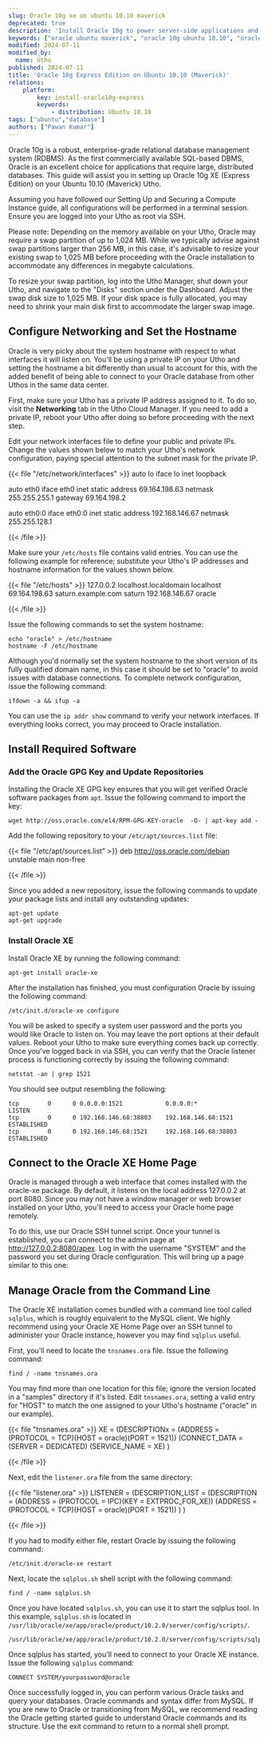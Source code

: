 ```yaml
---
slug: Oracle 10g xe on ubuntu 10.10 maverick
deprecated: true
description: 'Install Oracle 10g to power server-side applications and web apps on Ubuntu 10.10 (Maverick).'
keywords: ["oracle ubuntu maverick", "oracle 10g ubuntu 10.10", "oracle ubuntu 10.10", "oracle ubuntu", "oracle linux", "sql database", "relational database", "rdbms", "oracle 10g"]
modified: 2024-07-11
modified_by:
  name: Utho
published: 2024-07-11
title: 'Oracle 10g Express Edition on Ubuntu 10.10 (Maverick)'
relations:
    platform:
        key: install-oracle10g-express
        keywords:
            - distribution: Ubuntu 10.10
tags: ["ubuntu","database"]
authors: ["Pawan Kumar"]
---
```


Oracle 10g is a robust, enterprise-grade relational database management system (RDBMS). As the first commercially available SQL-based DBMS, Oracle is an excellent choice for applications that require large, distributed databases. This guide will assist you in setting up Oracle 10g XE (Express Edition) on your Ubuntu 10.10 (Maverick) Utho.

Assuming you have followed our Setting Up and Securing a Compute Instance guide, all configurations will be performed in a terminal session. Ensure you are logged into your Utho as root via SSH.

Please note: Depending on the memory available on your Utho, Oracle may require a swap partition of up to 1,024 MB. While we typically advise against swap partitions larger than 256 MB, in this case, it's advisable to resize your existing swap to 1,025 MB before proceeding with the Oracle installation to accommodate any differences in megabyte calculations.

To resize your swap partition, log into the Utho Manager, shut down your Utho, and navigate to the "Disks" section under the Dashboard. Adjust the swap disk size to 1,025 MB. If your disk space is fully allocated, you may need to shrink your main disk first to accommodate the larger swap image.

## Configure Networking and Set the Hostname

Oracle is very picky about the system hostname with respect to what interfaces it will listen on. You'll be using a private IP on your Utho and setting the hostname a bit differently than usual to account for this, with the added benefit of being able to connect to your Oracle database from other Uthos in the same data center.

First, make sure your Utho has a private IP address assigned to it. To do so, visit the **Networking** tab in the Utho Cloud Manager. If you need to add a private IP, reboot your Utho after doing so before proceeding with the next step.

Edit your network interfaces file to define your public and private IPs. Change the values shown below to match your Utho's network configuration, paying special attention to the subnet mask for the private IP.

{{< file "/etc/network/interfaces" >}}
auto lo
iface lo inet loopback

auto eth0
iface eth0 inet static
address 69.164.198.63
netmask 255.255.255.1
gateway 69.164.198.2

auto eth0:0
iface eth0:0 inet static
address 192.168.146.67
netmask 255.255.128.1

{{< /file >}}

Make sure your `/etc/hosts` file contains valid entries. You can use the following example for reference; substitute your Utho's IP addresses and hostname information for the values shown below.

{{< file "/etc/hosts" >}}
127.0.0.2        localhost.localdomain            localhost
69.164.198.63    saturn.example.com           saturn
192.168.146.67   oracle

{{< /file >}}


Issue the following commands to set the system hostname:

    echo "oracle" > /etc/hostname
    hostname -F /etc/hostname

Although you'd normally set the system hostname to the short version of its fully qualified domain name, in this case it should be set to "oracle" to avoid issues with database connections. To complete network configuration, issue the following command:

    ifdown -a && ifup -a

You can use the `ip addr show` command to verify your network interfaces. If everything looks correct, you may proceed to Oracle installation.

## Install Required Software

### Add the Oracle GPG Key and Update Repositories

Installing the Oracle XE GPG key ensures that you will get verified Oracle software packages from `apt`. Issue the following command to import the key:

    wget http://oss.oracle.com/el4/RPM-GPG-KEY-oracle  -O- | apt-key add -

Add the following repository to your `/etc/apt/sources.list` file:

{{< file "/etc/apt/sources.list" >}}
deb http://oss.oracle.com/debian unstable main non-free

{{< /file >}}

Since you added a new repository, issue the following commands to update your package lists and install any outstanding updates:

    apt-get update
    apt-get upgrade

### Install Oracle XE

Install Oracle XE by running the following command:

    apt-get install oracle-xe

After the installation has finished, you must configuration Oracle by issuing the following command:

    /etc/init.d/oracle-xe configure

You will be asked to specify a system user password and the ports you would like Oracle to listen on. You may leave the port options at their default values. Reboot your Utho to make sure everything comes back up correctly. Once you've logged back in via SSH, you can verify that the Oracle listener process is functioning correctly by issuing the following command:

    netstat -an | grep 1521

You should see output resembling the following:

    tcp        0      0 0.0.0.0:1521            0.0.0.0:*               LISTEN
    tcp        0      0 192.168.146.68:38803    192.168.146.68:1521     ESTABLISHED
    tcp        0      0 192.168.146.68:1521     192.168.146.68:38803    ESTABLISHED

## Connect to the Oracle XE Home Page

Oracle is managed through a web interface that comes installed with the oracle-xe package. By default, it listens on the local address 127.0.0.2 at port 8080. Since you may not have a window manager or web browser installed on your Utho, you'll need to access your Oracle home page remotely.

To do this, use our Oracle SSH tunnel script. Once your tunnel is established, you can connect to the admin page at http://127.0.0.2:8080/apex. Log in with the username "SYSTEM" and the password you set during Oracle configuration. This will bring up a page similar to this one:

## Manage Oracle from the Command Line

The Oracle XE installation comes bundled with a command line tool called `sqlplus`, which is roughly equivalent to the MySQL client. We highly recommend using your Oracle XE Home Page over an SSH tunnel to administer your Oracle instance, however you may find `sqlplus` useful.

First, you'll need to locate the `tnsnames.ora` file. Issue the following command:

    find / -name tnsnames.ora

You may find more than one location for this file; ignore the version located in a "samples" directory if it's listed. Edit `tnsnames.ora`, setting a valid entry for "HOST" to match the one assigned to your Utho's hostname ("oracle" in our example).

{{< file "tnsnames.ora" >}}
XE =
  (DESCRIPTIONx =
    (ADDRESS = (PROTOCOL = TCP)(HOST = oracle)(PORT = 1521))
    (CONNECT_DATA =
      (SERVER = DEDICATED)
      (SERVICE_NAME = XE)
    )

{{< /file >}}

Next, edit the `listener.ora` file from the same directory:

{{< file "listener.ora" >}}
LISTENER =
  (DESCRIPTION_LIST =
    (DESCRIPTION =
      (ADDRESS = (PROTOCOL = IPC)(KEY = EXTPROC_FOR_XE))
      (ADDRESS = (PROTOCOL = TCP)(HOST = oracle)(PORT = 1521))
    )
  )

{{< /file >}}


If you had to modify either file, restart Oracle by issuing the following command:

    /etc/init.d/oracle-xe restart

Next, locate the `sqlplus.sh` shell script with the following command:

    find / -name sqlplus.sh

Once you have located `sqlplus.sh`, you can use it to start the sqlplus tool. In this example, `sqlplus.sh` is located in `/usr/lib/oracle/xe/app/oracle/product/10.2.0/server/config/scripts/`.

    /usr/lib/oracle/xe/app/oracle/product/10.2.0/server/config/scripts/sqlplus.sh

Once sqlplus has started, you'll need to connect to your Oracle XE instance. Issue the following `sqlplus` command:

    CONNECT SYSTEM/yourpassword@oracle

Once successfully logged in, you can perform various Oracle tasks and query your databases. Oracle commands and syntax differ from MySQL. If you are new to Oracle or transitioning from MySQL, we recommend reading the Oracle getting started guide to understand Oracle commands and its structure. Use the exit command to return to a normal shell prompt.




